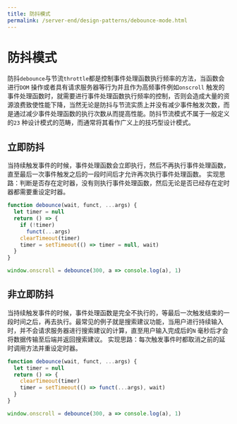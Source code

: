 ```yaml
---
title: 防抖模式
permalink: /server-end/design-patterns/debounce-mode.html
---
```


# 防抖模式

防抖`debounce`与节流`throttle`都是控制事件处理函数执行频率的方法，当函数会进行`DOM`
操作或者具有请求服务器等行为并且作为高频事件例如`onscroll`
触发的事件处理函数时，就需要进行事件处理函数执行频率的控制，否则会造成大量的资源浪费致使性能下降，当然无论是防抖与节流实质上并没有减少事件触发次数，而是通过减少事件处理函数的执行次数从而提高性能。防抖节流模式不属于一般定义的`23`
种设计模式的范畴，而通常将其看作广义上的技巧型设计模式。

## 立即防抖

当持续触发事件的时候，事件处理函数会立即执行，然后不再执行事件处理函数，直至最后一次事件触发之后的一段时间后才允许再次执行事件处理函数。
实现思路：判断是否存在定时器，没有则执行事件处理函数，然后无论是否已经存在定时器都需要重设定时器。

```javascript
function debounce(wait, funct, ...args) {
  let timer = null
  return () => {
    if (!timer)
      funct(...args)
    clearTimeout(timer)
    timer = setTimeout(() => timer = null, wait)
  }
}

window.onscroll = debounce(300, a => console.log(a), 1)
```

## 非立即防抖

当持续触发事件的时候，事件处理函数是完全不执行的，等最后一次触发结束的一段时间之后，再去执行。最常见的例子就是搜索建议功能，当用户进行持续输入时，并不会请求服务器进行搜索建议的计算，直至用户输入完成后的`N`
毫秒后才会将数据传输至后端并返回搜索建议。
实现思路：每次触发事件时都取消之前的延时调用方法并重设定时器。

```javascript
function debounce(wait, funct, ...args) {
  let timer = null
  return () => {
    clearTimeout(timer)
    timer = setTimeout(() => funct(...args), wait)
  }
}

window.onscroll = debounce(300, a => console.log(a), 1)
```
